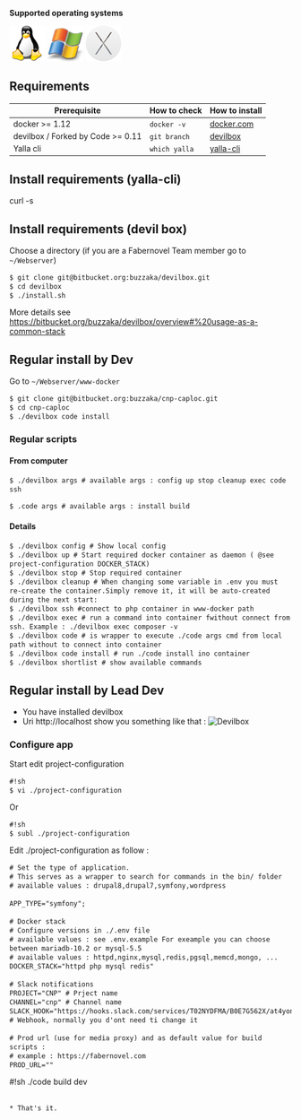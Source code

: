 
**Supported operating systems**

![Linux](https://raw.githubusercontent.com/cytopia/icons/master/64x64/linux.png) ![Windows](https://raw.githubusercontent.com/cytopia/icons/master/64x64/windows.png) ![OSX](https://raw.githubusercontent.com/cytopia/icons/master/64x64/osx.png)

## Requirements

| Prerequisite    | How to check | How to install
| --------------- | ------------ | ------------- |
| docker >= 1.12  | `docker -v`    | [docker.com](https://www.docker.com/community-edition) |
| devilbox / Forked by Code >= 0.11  | `git branch`    | [devilbox](https://bitbucket.org/buzzaka/devilbox) |
| Yalla cli  | `which yalla`    | [yalla-cli](https://bitbucket.org/buzzaka/devilbox) |

## Install requirements (yalla-cli)
curl -s 


## Install requirements (devil box)

Choose a directory (if you are a Fabernovel Team member go to `~/Webserver`)
```shell
$ git clone git@bitbucket.org:buzzaka/devilbox.git
$ cd devilbox
$ ./install.sh 
```

More details see https://bitbucket.org/buzzaka/devilbox/overview#%20usage-as-a-common-stack

## Regular install by Dev

Go to `~/Webserver/www-docker`
```shell
$ git clone git@bitbucket.org:buzzaka/cnp-caploc.git
$ cd cnp-caploc
$ ./devilbox code install
```

### Regular scripts

#### From computer

``` shell
$ ./devilbox args # available args : config up stop cleanup exec code ssh
```


``` shell
$ .code args # available args : install build 
```


#### Details

``` shell
$ ./devilbox config # Show local config
$ ./devilbox up # Start required docker container as daemon ( @see project-configuration DOCKER_STACK)
$ ./devilbox stop # Stop required container
$ ./devilbox cleanup # When changing some variable in .env you must re-create the container.Simply remove it, it will be auto-created during the next start:
$ ./devilbox ssh #connect to php container in www-docker path 
$ ./devilbox exec # run a command into container fwithout connect from ssh. Example : ./devilbox exec composer -v
$ ./devilbox code # is wrapper to execute ./code args cmd from local path without to connect into container
$ ./devilbox code install # run ./code install ino container 
$ ./devilbox shortlist # show available commands
```


## Regular install by Lead Dev

* You have installed devilbox
* Uri http://localhost show you something like that :
![Devilbox](docs/img/devilbox-dash-01.png)

### Configure app

Start edit project-configuration

```
#!sh
$ vi ./project-configuration
```
Or 
```
#!sh
$ subl ./project-configuration
```

Edit ./project-configuration as follow : 
``` shell
# Set the type of application.
# This serves as a wrapper to search for commands in the bin/ folder
# available values : drupal8,drupal7,symfony,wordpress

APP_TYPE="symfony";

# Docker stack
# Configure versions in ./.env file
# available values : see .env.example For exeample you can choose between mariadb-10.2 or mysql-5.5
# available values : httpd,nginx,mysql,redis,pgsql,memcd,mongo, ...
DOCKER_STACK="httpd php mysql redis"

# Slack notifications
PROJECT="CNP" # Prject name
CHANNEL="cnp" # Channel name
SLACK_HOOK="https://hooks.slack.com/services/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" # Webhook, normally you d'ont need ti change it

# Prod url (use for media proxy) and as default value for build scripts :
# example : https://fabernovel.com
PROD_URL=""
```

#!sh
./code build dev
```

* That's it.
